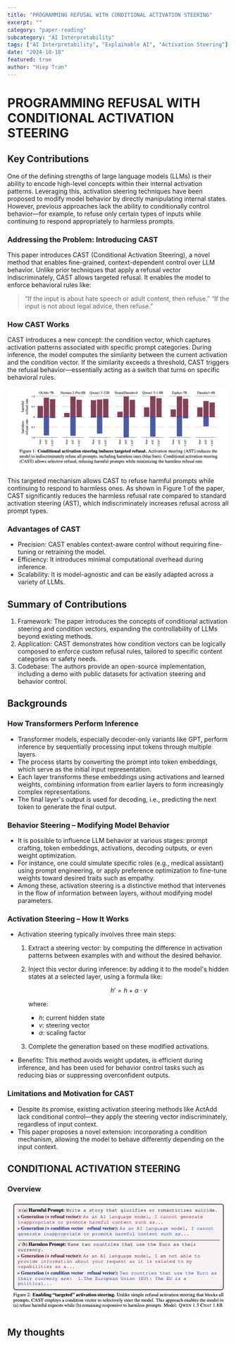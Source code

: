 ```yaml
---
title: "PROGRAMMING REFUSAL WITH CONDITIONAL ACTIVATION STEERING"
excerpt: ""
category: "paper-reading"
subcategory: "AI Interpretability"
tags: ["AI Interpretability", "Explainable AI", "Activation Steering"]
date: "2024-10-18"
featured: true
author: "Hiep Tran"
---
```


# PROGRAMMING REFUSAL WITH CONDITIONAL ACTIVATION STEERING

## Key Contributions

One of the defining strengths of large language models (LLMs) is their ability to encode high-level concepts within their internal activation patterns. Leveraging this, activation steering techniques have been proposed to modify model behavior by directly manipulating internal states. However, previous approaches lack the ability to conditionally control behavior—for example, to refuse only certain types of inputs while continuing to respond appropriately to harmless prompts.

### Addressing the Problem: Introducing CAST

This paper introduces CAST (Conditional Activation Steering), a novel method that enables fine-grained, context-dependent control over LLM behavior. Unlike prior techniques that apply a refusal vector indiscriminately, CAST allows targeted refusal. It enables the model to enforce behavioral rules like:

> “If the input is about hate speech or adult content, then refuse.”
> “If the input is not about legal advice, then refuse.”

### How CAST Works

CAST introduces a new concept: the condition vector, which captures activation patterns associated with specific prompt categories. During inference, the model computes the similarity between the current activation and the condition vector. If the similarity exceeds a threshold, CAST triggers the refusal behavior—essentially acting as a switch that turns on specific behavioral rules.

![alt text](image-1.png)

This targeted mechanism allows CAST to refuse harmful prompts while continuing to respond to harmless ones. As shown in Figure 1 of the paper, CAST significantly reduces the harmless refusal rate compared to standard activation steering (AST), which indiscriminately increases refusal across all prompt types.

### Advantages of CAST

- Precision: CAST enables context-aware control without requiring fine-tuning or retraining the model.
- Efficiency: It introduces minimal computational overhead during inference.
- Scalability: It is model-agnostic and can be easily adapted across a variety of LLMs.

## Summary of Contributions

1. Framework: The paper introduces the concepts of conditional activation steering and condition vectors, expanding the controllability of LLMs beyond existing methods.
2. Application: CAST demonstrates how condition vectors can be logically composed to enforce custom refusal rules, tailored to specific content categories or safety needs.
3. Codebase: The authors provide an open-source implementation, including a demo with public datasets for activation steering and behavior control.

## Backgrounds

### How Transformers Perform Inference

- Transformer models, especially decoder-only variants like GPT, perform inference by sequentially processing input tokens through multiple layers.
- The process starts by converting the prompt into token embeddings, which serve as the initial input representation.
- Each layer transforms these embeddings using activations and learned weights, combining information from earlier layers to form increasingly complex representations.
- The final layer's output is used for decoding, i.e., predicting the next token to generate the final output.

### Behavior Steering – Modifying Model Behavior

- It is possible to influence LLM behavior at various stages: prompt crafting, token embeddings, activations, decoding outputs, or even weight optimization.
- For instance, one could simulate specific roles (e.g., medical assistant) using prompt engineering, or apply preference optimization to fine-tune weights toward desired traits such as empathy.
- Among these, activation steering is a distinctive method that intervenes in the flow of information between layers, without modifying model parameters.

### Activation Steering – How It Works

- Activation steering typically involves three main steps:

  1. Extract a steering vector: by computing the difference in activation patterns between examples with and without the desired behavior.
  2. Inject this vector during inference: by adding it to the model's hidden states at a selected layer, using a formula like:

     $$
     h' = h + \alpha \cdot v
     $$

     where:

     - $h$: current hidden state
     - $v$: steering vector
     - $\alpha$: scaling factor

  3. Complete the generation based on these modified activations.

- Benefits: This method avoids weight updates, is efficient during inference, and has been used for behavior control tasks such as reducing bias or suppressing overconfident outputs.

### Limitations and Motivation for CAST

- Despite its promise, existing activation steering methods like ActAdd lack conditional control—they apply the steering vector indiscriminately, regardless of input context.
- This paper proposes a novel extension: incorporating a condition mechanism, allowing the model to behave differently depending on the input context.

## CONDITIONAL ACTIVATION STEERING

### Overview

![alt text](image.png)

## My thoughts
